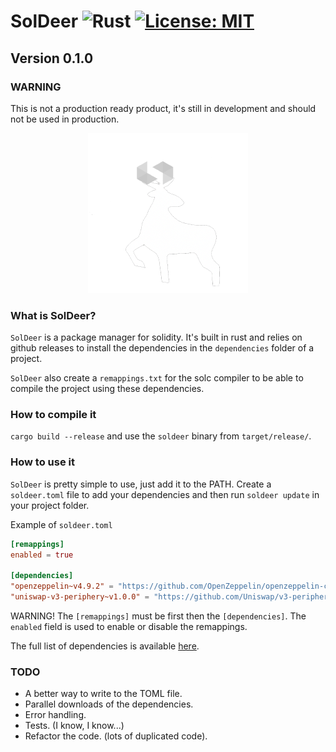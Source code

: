 # SolDeer ![Rust][rust-badge] [![License: MIT][license-badge]][license]

## Version 0.1.0

### WARNING

This is not a production ready product, it's still in development and should not be used in production.

[rust-badge]: https://img.shields.io/badge/Built%20with%20-Rust-e43716.svg
[license]: https://opensource.org/licenses/MIT
[license-badge]: https://img.shields.io/badge/License-MIT-blue.svg

<p align="center">
  <img src="./soldeer.png" />
</p>

### What is SolDeer?

`SolDeer` is a package manager for solidity.
It's built in rust and relies on github releases to install the dependencies in the `dependencies` folder of a project.

`SolDeer` also create a `remappings.txt` for the solc compiler to be able to compile the project using these dependencies.

### How to compile it

`cargo build --release` and use the `soldeer` binary from `target/release/`.

### How to use it

`SolDeer` is pretty simple to use, just add it to the PATH. Create a `soldeer.toml` file to add your dependencies and then run `soldeer update` in your project folder.

Example of `soldeer.toml`

```toml
[remappings]
enabled = true

[dependencies]
"openzeppelin~v4.9.2" = "https://github.com/OpenZeppelin/openzeppelin-contracts/archive/refs/tags/v4.9.2.zip"
"uniswap-v3-periphery~v1.0.0" = "https://github.com/Uniswap/v3-periphery/archive/refs/tags/v1.0.0.zip"
```

WARNING! The `[remappings]` must be first then the `[dependencies]`. The `enabled` field is used to enable or disable the remappings.

The full list of dependencies is available [here](./all_dependencies.toml).

### TODO

- A better way to write to the TOML file.
- Parallel downloads of the dependencies.
- Error handling.
- Tests. (I know, I know...)
- Refactor the code. (lots of duplicated code).
